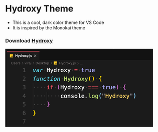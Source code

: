 # Hydroxy Theme

- This is a cool, dark color theme for VS Code
- It is inspired by the Monokai theme

### Download [Hydroxy](https://marketplace.visualstudio.com/items?itemName=VirejDasani.hydroxy)

![This is Hydroxy Theme](./HydroxyCode.png)

<!-- _Font is Fantasque Sans Mono 15 with ligatures._ -->
